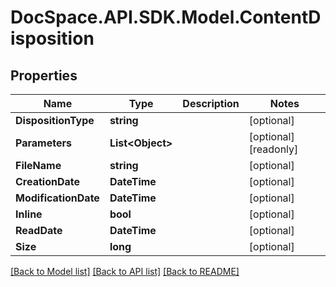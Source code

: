 # DocSpace.API.SDK.Model.ContentDisposition

## Properties

Name | Type | Description | Notes
------------ | ------------- | ------------- | -------------
**DispositionType** | **string** |  | [optional] 
**Parameters** | **List&lt;Object&gt;** |  | [optional] [readonly] 
**FileName** | **string** |  | [optional] 
**CreationDate** | **DateTime** |  | [optional] 
**ModificationDate** | **DateTime** |  | [optional] 
**Inline** | **bool** |  | [optional] 
**ReadDate** | **DateTime** |  | [optional] 
**Size** | **long** |  | [optional] 

[[Back to Model list]](../README.md#documentation-for-models) [[Back to API list]](../README.md#documentation-for-api-endpoints) [[Back to README]](../README.md)

